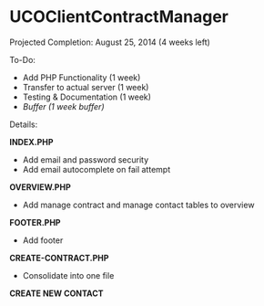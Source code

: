 UCOClientContractManager
================
Projected Completion: August 25, 2014 (4 weeks left)

To-Do:
- Add PHP Functionality		(1 week)
- Transfer to actual server	(1 week)
- Testing & Documentation	(1 week)
- *Buffer*					*(1 week buffer)*

Details:

**INDEX.PHP**
- Add email and password security
- Add email autocomplete on fail attempt

**OVERVIEW.PHP**
- Add manage contract and manage contact tables to overview

**FOOTER.PHP**
- Add footer

**CREATE-CONTRACT.PHP**
- Consolidate into one file

**CREATE NEW CONTACT**